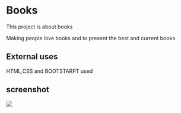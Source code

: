 <h1> Books </h1>

This project is about books

Making people love books 
and to present the best and current books

<h2> External uses</h2>

HTML,CSS and BOOTSTARPT used

<h2> screenshot </h2>

![](ekran.gif)